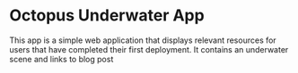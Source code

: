 # Octopus Underwater App

This app is a simple web application that displays relevant resources for users that have completed their first deployment. It contains an underwater scene and links to blog post
